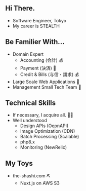 ## Hi There.

 - Software Engineer, Tokyo
 - My career is STEALTH

## Be Familier With...

 - Domain Expert
    - Accounting (会計) 💰
    - Payment (決済) 💸
    - Credit & Bills (与信・請求) 💰
 - Large Scale Web Applications 📱
 - Management Small Tech Team 🐬

## Technical Skills

 - If necessary, I acquire all. 🧑‍💻
 - Well understood
    - Design APIs (OepnAPI)
    - Image Optimization (CDN) 
    - Batch Processing (Scalable)
    - php8.x
    - Monitoring (NewRelic)

## My Toys

 - the-shashi.com ⛏️
   - Nuxt.js on AWS S3
